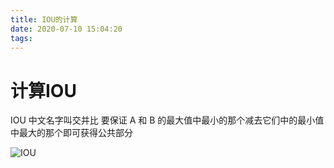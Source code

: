 ```yaml
---
title: IOU的计算
date: 2020-07-10 15:04:20
tags:
---
```

# 计算IOU
IOU 中文名字叫交并比
要保证 A 和 B 的最大值中最小的那个减去它们中的最小值中最大的那个即可获得公共部分

![IOU](Techdim/uploads/2020710-1.png)

